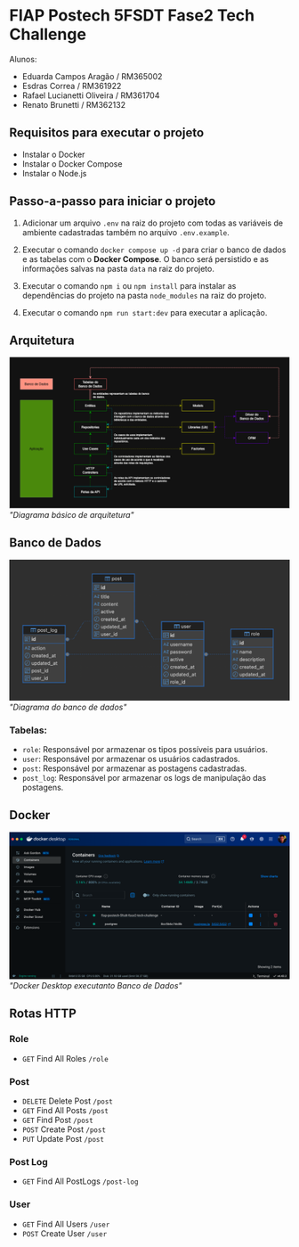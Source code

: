 # FIAP Postech 5FSDT Fase2 Tech Challenge

Alunos:

- Eduarda Campos Aragão / RM365002
- Esdras Correa / RM361922
- Rafael Lucianetti Oliveira / RM361704
- Renato Brunetti / RM362132

## Requisitos para executar o projeto

- Instalar o Docker
- Instalar o Docker Compose
- Instalar o Node.js

## Passo-a-passo para iniciar o projeto

1. Adicionar um arquivo `.env` na raiz do projeto com todas as variáveis de ambiente cadastradas também no arquivo `.env.example`.

2. Executar o comando `docker compose up -d` para criar o banco de dados e as tabelas com o **Docker Compose**. O banco será persistido e as informações salvas na pasta `data` na raiz do projeto.

3. Executar o comando `npm i` ou `npm install` para instalar as dependências do projeto na pasta `node_modules` na raiz do projeto.

4. Executar o comando `npm run start:dev` para executar a aplicação.

## Arquitetura

![Diagrama básico de arquitetura!](/assets/images/arch-app-diagram.png 'Diagrama básico de arquitetura') _"Diagrama básico de arquitetura"_

## Banco de Dados

![Diagrama do banco de dados!](/assets/images/db-diagram.png 'Diagrama do banco de dados') _"Diagrama do banco de dados"_

### Tabelas:

- `role`: Responsável por armazenar os tipos possíveis para usuários.
- `user`: Responsável por armazenar os usuários cadastrados.
- `post`: Responsável por armazenar as postagens cadastradas.
- `post_log`: Responsável por armazenar os logs de manipulação das postagens.

## Docker

![Docker Desktop executanto Banco de Dados!](/assets/images/docker-desktop.png 'Docker Desktop executanto Banco de Dados') _"Docker Desktop executanto Banco de Dados"_

## Rotas HTTP

### Role

- `GET` Find All Roles `/role`

### Post

- `DELETE` Delete Post `/post`
- `GET` Find All Posts `/post`
- `GET` Find Post `/post`
- `POST` Create Post `/post`
- `PUT` Update Post `/post`

### Post Log

- `GET` Find All PostLogs `/post-log`

### User

- `GET` Find All Users `/user`
- `POST` Create User `/user`
